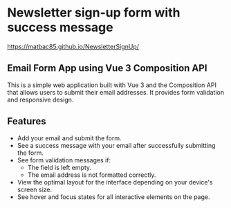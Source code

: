 # Newsletter sign-up form with success message

https://matbac85.github.io/NewsletterSignUp/

## Email Form App using Vue 3 Composition API

This is a simple web application built with Vue 3 and the Composition API that allows users to submit their email addresses. It provides form validation and responsive design.

## Features

- Add your email and submit the form.
- See a success message with your email after successfully submitting the form.
- See form validation messages if:
  - The field is left empty.
  - The email address is not formatted correctly.
- View the optimal layout for the interface depending on your device's screen size.
- See hover and focus states for all interactive elements on the page.
